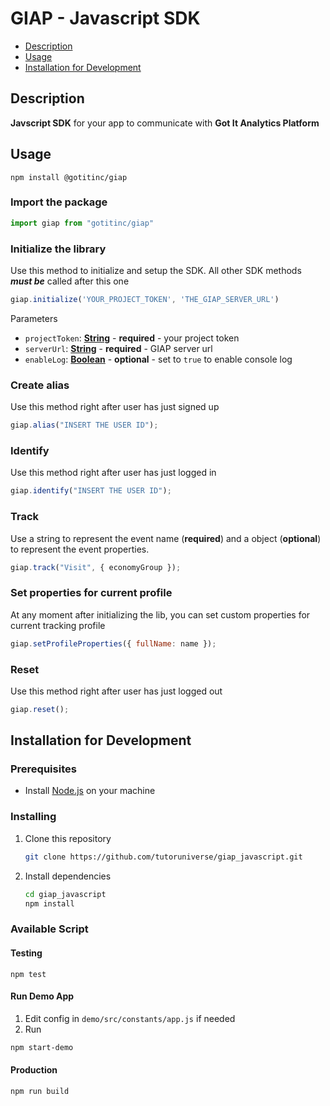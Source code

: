 # GIAP - Javascript SDK

- [Description](#description)
- [Usage](#usage)
- [Installation for Development](#installation-for-development)

## Description

**Javscript SDK** for your app to communicate with **Got It Analytics Platform**

## Usage

    npm install @gotitinc/giap

### Import the package
  ```javascript
  import giap from "gotitinc/giap"
  ```
### Initialize the library
Use this method to initialize and setup the SDK. All other SDK methods ***must be*** called after this one
  ```javascript
  giap.initialize('YOUR_PROJECT_TOKEN', 'THE_GIAP_SERVER_URL')
  ```
Parameters

-   `projectToken`: **[String]()** - **required** - your project token
-   `serverUrl`: **[String]()** - **required** - GIAP server url
-   `enableLog`: **[Boolean]()** - **optional** - set to `true` to enable console log

### Create alias
Use this method right after user has just signed up

```javascript
giap.alias("INSERT THE USER ID");
```

### Identify
Use this method right after user has just logged in

```javascript
giap.identify("INSERT THE USER ID");
```

### Track

Use a string to represent the event name (**required**) and a object (**optional**) to represent the event properties.

```javascript
giap.track("Visit", { economyGroup });
```

### Set properties for current profile
At any moment after initializing the lib, you can set custom properties for current tracking profile

```javascript
giap.setProfileProperties({ fullName: name });
```

### Reset
Use this method right after user has just logged out

```javascript
giap.reset();
```



## Installation for Development
### Prerequisites

- Install [Node.js](https://nodejs.org/en/) on your machine

### Installing

1. Clone this repository

   ```bash
   git clone https://github.com/tutoruniverse/giap_javascript.git
   ```

2. Install dependencies

   ```bash
   cd giap_javascript
   npm install
   ```

### Available Script

#### Testing
    npm test
#### Run Demo App
1. Edit config in `demo/src/constants/app.js` if needed
2. Run <br/>
  ```bash
  npm start-demo
  ```
#### Production
    npm run build
